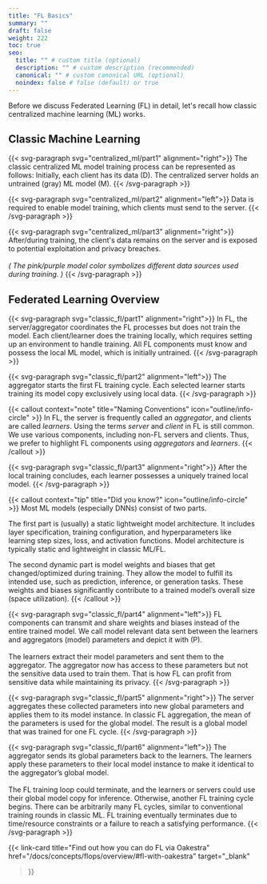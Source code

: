 ```yaml
---
title: "FL Basics"
summary: ""
draft: false
weight: 222
toc: true
seo:
  title: "" # custom title (optional)
  description: "" # custom description (recommended)
  canonical: "" # custom canonical URL (optional)
  noindex: false # false (default) or true
---
```

Before we discuss Federated Learning (FL) in detail, let's recall how classic centralized machine learning (ML) works.

## Classic Machine Learning

{{< svg-paragraph svg="centralized_ml/part1" alignment="right">}}
  The classic centralized ML model training process can be represented as follows:
  Initially, each client has its data (D). 
  The centralized server holds an untrained (gray) ML model (M).
{{< /svg-paragraph >}}

{{< svg-paragraph svg="centralized_ml/part2" alignment="left">}}
Data is required to enable model training, which clients must send to the server. 
{{< /svg-paragraph >}}

{{< svg-paragraph svg="centralized_ml/part3" alignment="right">}}
After/during training, the client's data remains on the server and is exposed to potential exploitation and privacy breaches.
<br><br>
<i>( The pink/purple model color symbolizes different data sources used during training. )</i>
{{< /svg-paragraph >}}

## Federated Learning Overview

{{< svg-paragraph svg="classic_fl/part1" alignment="right">}}
  In FL, the server/aggregator coordinates the FL processes but does not train the model.
  Each client/learner does the training locally, which requires setting up an environment to handle training.
  All FL components must know and possess the local ML model, which is initially untrained.
{{< /svg-paragraph >}}

{{< svg-paragraph svg="classic_fl/part2" alignment="left">}}
  The aggregator starts the first FL training cycle.
  Each selected learner starts training its model copy exclusively using local data.
{{< /svg-paragraph >}}

{{< callout context="note" title="Naming Conventions" icon="outline/info-circle" >}}
  In FL, the server is frequently called an *aggregator*, and clients are called *learners*.
  Using the terms *server* and *client* in FL is still common.
  We use various components, including non-FL servers and clients.
  Thus, we prefer to highlight FL components using *aggregators* and *learners*.
{{< /callout >}}

{{< svg-paragraph svg="classic_fl/part3" alignment="right">}}
  After the local training concludes, each learner possesses a uniquely trained local model. 
{{< /svg-paragraph >}}

{{< callout context="tip" title="Did you know?" icon="outline/info-circle" >}}
  Most ML models (especially DNNs) consist of two parts.

  The first part is (usually) a static lightweight model architecture.
  It includes layer specification, training configuration, and hyperparameters like learning step sizes, loss, and activation functions.
  Model architecture is typically static and lightweight in classic ML/FL.  

  The second dynamic part is model weights and biases that get changed/optimized during training.
  They allow the model to fulfill its intended use, such as prediction, inference, or generation tasks.
  These weights and biases significantly contribute to a trained model’s overall size (space utilization).
{{< /callout >}}



{{< svg-paragraph svg="classic_fl/part4" alignment="left">}}
  FL components can transmit and share weights and biases instead of the entire trained model.
  We call model relevant data sent between the learners and aggregators (model) parameters and depict it with (P).
  <br><br>
  The learners extract their model parameters and sent them to the aggregator.
  The aggregator now has access to these parameters but not the sensitive data used to train them.
  That is how FL can profit from sensitive data while maintaining its privacy.
{{< /svg-paragraph >}}

{{< svg-paragraph svg="classic_fl/part5" alignment="right">}}
  The server aggregates these collected parameters into new global parameters and applies them to its model instance.
  In classic FL aggregation, the mean of the parameters is used for the global model.
  The result is a global model that was trained for one FL cycle.
{{< /svg-paragraph >}}

{{< svg-paragraph svg="classic_fl/part6" alignment="left">}}
  The aggregator sends its global parameters back to the learners.
  The learners apply these parameters to their local model instance to make it identical to the aggregator’s global model.
  <br><br>
  The FL training loop could terminate, and the learners or servers could use their global model copy for inference.
  Otherwise, another FL training cycle begins.
  There can be arbitrarily many FL cycles, similar to conventional training rounds in classic ML.
  FL training eventually terminates due to time/resource constraints or a failure to reach a satisfying performance.
{{< /svg-paragraph >}}

{{< link-card
  title="Find out how you can do FL via Oakestra" 
  href="/docs/concepts/flops/overview/#fl-with-oakestra"
  target="_blank"
>}}
